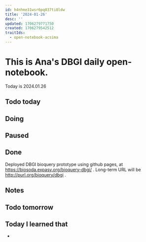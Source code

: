 ```yaml
---
id: h4nhme31wsr6pq037ti8ldw
title: '2024-01-26'
desc: ''
updated: 1706279771750
created: 1706279542512
traitIds:
  - open-notebook-acsima
---
```


# This is Ana's DBGI daily open-notebook.

Today is 2024.01.26

## Todo today

###
###

## Doing

## Paused

## Done

Deployed DBGI bioquery prototype using github pages, at https://biosoda.expasy.org/bioquery-dbgi/ . Long-term URL will be http://purl.org/bioquery/dbgi .

## Notes

## Todo tomorrow

###
###
###


## Today I learned that

- 